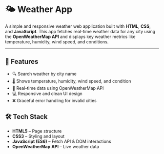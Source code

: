 # 🌤️ Weather App

A simple and responsive weather web application built with **HTML**, **CSS**, and **JavaScript**. This app fetches real-time weather data for any city using the **OpenWeatherMap API** and displays key weather metrics like temperature, humidity, wind speed, and conditions.

---

## 🚀 Features

- 🔍 Search weather by city name
- 🌡️ Shows temperature, humidity, wind speed, and condition
- 🎯 Real-time data using OpenWeatherMap API
- 💻 Responsive and clean UI design
- ❌ Graceful error handling for invalid cities



## 🛠️ Tech Stack

- **HTML5** – Page structure  
- **CSS3** – Styling and layout  
- **JavaScript (ES6)** – Fetch API & DOM interactions  
- **OpenWeatherMap API** – Live weather data  



